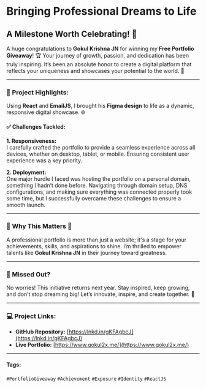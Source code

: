 # Bringing Professional Dreams to Life

## A Milestone Worth Celebrating! 🎉

A huge congratulations to **Gokul Krishna JN** for winning my **Free Portfolio Giveaway**! 🏆 Your journey of growth, passion, and dedication has been truly inspiring. It’s been an absolute honor to create a digital platform that reflects your uniqueness and showcases your potential to the world. 🌟

---

### 🔧 Project Highlights:

Using **React** and **EmailJS**, I brought his **Figma design** to life as a dynamic, responsive digital showcase. 🌐

#### ✅ Challenges Tackled:

**1. Responsiveness:**  
I carefully crafted the portfolio to provide a seamless experience across all devices, whether on desktop, tablet, or mobile. Ensuring consistent user experience was a key priority.

**2. Deployment:**  
One major hurdle I faced was hosting the portfolio on a personal domain, something I hadn’t done before. Navigating through domain setup, DNS configurations, and making sure everything was connected properly took some time, but I successfully overcame these challenges to ensure a smooth launch.

---

### 🌟 Why This Matters 🌟

A professional portfolio is more than just a website; it's a stage for your achievements, skills, and aspirations to shine. I’m thrilled to empower talents like **Gokul Krishna JN** in their journey toward greatness.

---

### 📢 Missed Out?
No worries! This initiative returns next year. Stay inspired, keep growing, and don’t stop dreaming big! Let’s innovate, inspire, and create together. 🙌

---

### 💻 Project Links:

- **GitHub Repository:** [https://lnkd.in/gKFAgbcJ](https://lnkd.in/gKFAgbcJ)  
- **Live Portfolio:** [https://www.gokul2x.me/](https://www.gokul2x.me/)

---

#### Tags:
`#PortfolioGiveaway` `#Achievement` `#Exposure` `#Identity` `#ReactJS`

